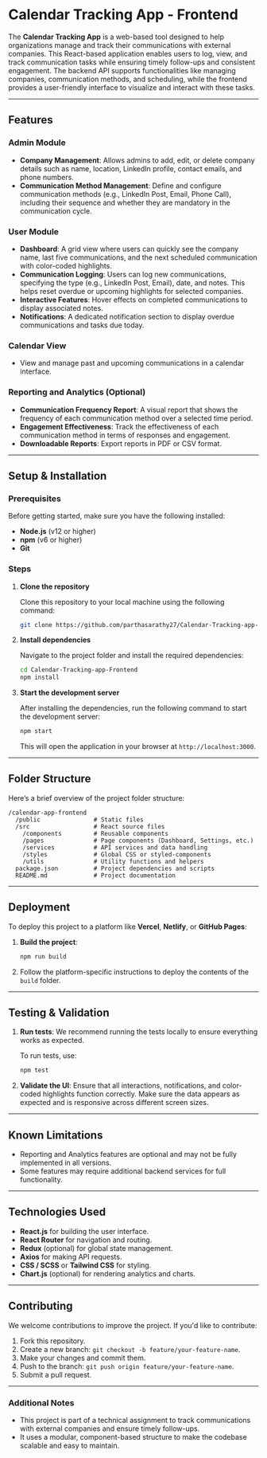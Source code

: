 # Calendar Tracking App - Frontend

The **Calendar Tracking App** is a web-based tool designed to help organizations manage and track their communications with external companies. This React-based application enables users to log, view, and track communication tasks while ensuring timely follow-ups and consistent engagement. The backend API supports functionalities like managing companies, communication methods, and scheduling, while the frontend provides a user-friendly interface to visualize and interact with these tasks.

---

## Features

### Admin Module
- **Company Management**: Allows admins to add, edit, or delete company details such as name, location, LinkedIn profile, contact emails, and phone numbers.
- **Communication Method Management**: Define and configure communication methods (e.g., LinkedIn Post, Email, Phone Call), including their sequence and whether they are mandatory in the communication cycle.

### User Module
- **Dashboard**: A grid view where users can quickly see the company name, last five communications, and the next scheduled communication with color-coded highlights.
- **Communication Logging**: Users can log new communications, specifying the type (e.g., LinkedIn Post, Email), date, and notes. This helps reset overdue or upcoming highlights for selected companies.
- **Interactive Features**: Hover effects on completed communications to display associated notes.
- **Notifications**: A dedicated notification section to display overdue communications and tasks due today.

### Calendar View
- View and manage past and upcoming communications in a calendar interface.

### Reporting and Analytics (Optional)
- **Communication Frequency Report**: A visual report that shows the frequency of each communication method over a selected time period.
- **Engagement Effectiveness**: Track the effectiveness of each communication method in terms of responses and engagement.
- **Downloadable Reports**: Export reports in PDF or CSV format.

---

## Setup & Installation

### Prerequisites

Before getting started, make sure you have the following installed:

- **Node.js** (v12 or higher)
- **npm** (v6 or higher)
- **Git**

### Steps

1. **Clone the repository**

   Clone this repository to your local machine using the following command:

   ```bash
   git clone https://github.com/parthasarathy27/Calendar-Tracking-app-Frontend.git
   ```

2. **Install dependencies**

   Navigate to the project folder and install the required dependencies:

   ```bash
   cd Calendar-Tracking-app-Frontend
   npm install
   ```

3. **Start the development server**

   After installing the dependencies, run the following command to start the development server:

   ```bash
   npm start
   ```

   This will open the application in your browser at `http://localhost:3000`.

---

## Folder Structure

Here’s a brief overview of the project folder structure:

```
/calendar-app-frontend
  /public               # Static files
  /src                  # React source files
    /components         # Reusable components
    /pages              # Page components (Dashboard, Settings, etc.)
    /services           # API services and data handling
    /styles             # Global CSS or styled-components
    /utils              # Utility functions and helpers
  package.json          # Project dependencies and scripts
  README.md             # Project documentation
```

---

## Deployment

To deploy this project to a platform like **Vercel**, **Netlify**, or **GitHub Pages**:

1. **Build the project**:

   ```bash
   npm run build
   ```

2. Follow the platform-specific instructions to deploy the contents of the `build` folder.

---

## Testing & Validation

1. **Run tests**: We recommend running the tests locally to ensure everything works as expected.

   To run tests, use:

   ```bash
   npm test
   ```

2. **Validate the UI**: Ensure that all interactions, notifications, and color-coded highlights function correctly. Make sure the data appears as expected and is responsive across different screen sizes.

---

## Known Limitations

- Reporting and Analytics features are optional and may not be fully implemented in all versions.
- Some features may require additional backend services for full functionality.

---

## Technologies Used

- **React.js** for building the user interface.
- **React Router** for navigation and routing.
- **Redux** (optional) for global state management.
- **Axios** for making API requests.
- **CSS / SCSS** or **Tailwind CSS** for styling.
- **Chart.js** (optional) for rendering analytics and charts.

---

## Contributing

We welcome contributions to improve the project. If you'd like to contribute:

1. Fork this repository.
2. Create a new branch: `git checkout -b feature/your-feature-name`.
3. Make your changes and commit them.
4. Push to the branch: `git push origin feature/your-feature-name`.
5. Submit a pull request.

---

### Additional Notes

- This project is part of a technical assignment to track communications with external companies and ensure timely follow-ups.
- It uses a modular, component-based structure to make the codebase scalable and easy to maintain.
